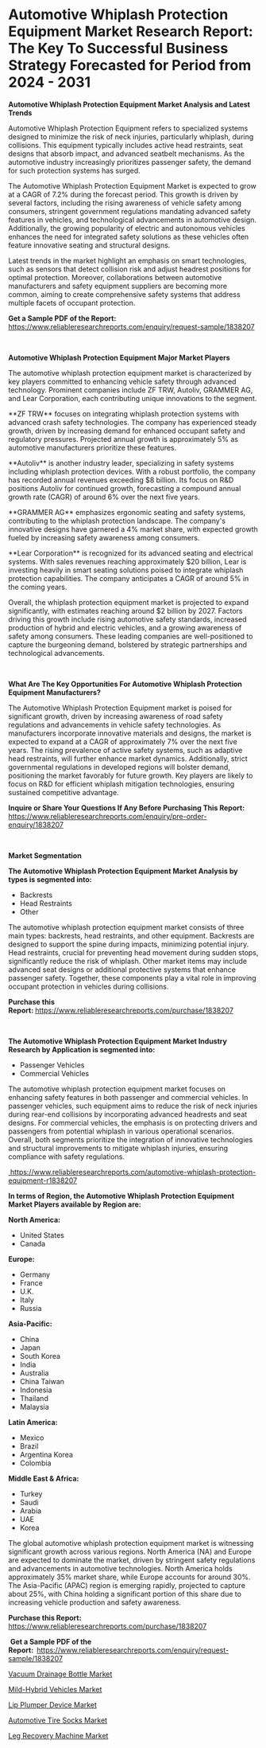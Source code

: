 <p><h1>Automotive Whiplash Protection Equipment Market Research Report: The Key To Successful Business Strategy Forecasted for Period from 2024 - 2031</h1></p><p><strong>Automotive Whiplash Protection Equipment Market Analysis and Latest Trends</strong></p>
<p><p>Automotive Whiplash Protection Equipment refers to specialized systems designed to minimize the risk of neck injuries, particularly whiplash, during collisions. This equipment typically includes active head restraints, seat designs that absorb impact, and advanced seatbelt mechanisms. As the automotive industry increasingly prioritizes passenger safety, the demand for such protection systems has surged.</p><p>The Automotive Whiplash Protection Equipment Market is expected to grow at a CAGR of 7.2% during the forecast period. This growth is driven by several factors, including the rising awareness of vehicle safety among consumers, stringent government regulations mandating advanced safety features in vehicles, and technological advancements in automotive design. Additionally, the growing popularity of electric and autonomous vehicles enhances the need for integrated safety solutions as these vehicles often feature innovative seating and structural designs.</p><p>Latest trends in the market highlight an emphasis on smart technologies, such as sensors that detect collision risk and adjust headrest positions for optimal protection. Moreover, collaborations between automotive manufacturers and safety equipment suppliers are becoming more common, aiming to create comprehensive safety systems that address multiple facets of occupant protection.</p></p>
<p><strong>Get a Sample PDF of the Report:&nbsp;</strong> <a href="https://www.reliableresearchreports.com/enquiry/request-sample/1838207?utm_campaign=121&utm_medium=2&utm_source=Github&utm_content=ia&utm_term=04112024&utm_id=automotive-whiplash-protection-equipment">https://www.reliableresearchreports.com/enquiry/request-sample/1838207</a></p>
<p>&nbsp;</p>
<p><strong>Automotive Whiplash Protection Equipment Major Market Players</strong></p>
<p><p>The automotive whiplash protection equipment market is characterized by key players committed to enhancing vehicle safety through advanced technology. Prominent companies include ZF TRW, Autoliv, GRAMMER AG, and Lear Corporation, each contributing unique innovations to the segment.</p><p>**ZF TRW** focuses on integrating whiplash protection systems with advanced crash safety technologies. The company has experienced steady growth, driven by increasing demand for enhanced occupant safety and regulatory pressures. Projected annual growth is approximately 5% as automotive manufacturers prioritize these features.</p><p>**Autoliv** is another industry leader, specializing in safety systems including whiplash protection devices. With a robust portfolio, the company has recorded annual revenues exceeding $8 billion. Its focus on R&D positions Autoliv for continued growth, forecasting a compound annual growth rate (CAGR) of around 6% over the next five years.</p><p>**GRAMMER AG** emphasizes ergonomic seating and safety systems, contributing to the whiplash protection landscape. The company's innovative designs have garnered a 4% market share, with expected growth fueled by increasing safety awareness among consumers.</p><p>**Lear Corporation** is recognized for its advanced seating and electrical systems. With sales revenues reaching approximately $20 billion, Lear is investing heavily in smart seating solutions poised to integrate whiplash protection capabilities. The company anticipates a CAGR of around 5% in the coming years.</p><p>Overall, the whiplash protection equipment market is projected to expand significantly, with estimates reaching around $2 billion by 2027. Factors driving this growth include rising automotive safety standards, increased production of hybrid and electric vehicles, and a growing awareness of safety among consumers. These leading companies are well-positioned to capture the burgeoning demand, bolstered by strategic partnerships and technological advancements.</p></p>
<p>&nbsp;</p>
<p><strong>What Are The Key Opportunities For Automotive Whiplash Protection Equipment Manufacturers?</strong></p>
<p><p>The Automotive Whiplash Protection Equipment market is poised for significant growth, driven by increasing awareness of road safety regulations and advancements in vehicle safety technologies. As manufacturers incorporate innovative materials and designs, the market is expected to expand at a CAGR of approximately 7% over the next five years. The rising prevalence of active safety systems, such as adaptive head restraints, will further enhance market dynamics. Additionally, strict governmental regulations in developed regions will bolster demand, positioning the market favorably for future growth. Key players are likely to focus on R&D for efficient whiplash mitigation technologies, ensuring sustained competitive advantage.</p></p>
<p><strong>Inquire or Share Your Questions If Any Before Purchasing This Report:</strong> <a href="https://www.reliableresearchreports.com/enquiry/pre-order-enquiry/1838207?utm_campaign=121&utm_medium=2&utm_source=Github&utm_content=ia&utm_term=04112024&utm_id=automotive-whiplash-protection-equipment">https://www.reliableresearchreports.com/enquiry/pre-order-enquiry/1838207</a></p>
<p>&nbsp;</p>
<p><strong>Market Segmentation</strong></p>
<p><strong>The Automotive Whiplash Protection Equipment Market Analysis by types is segmented into:</strong></p>
<p><ul><li>Backrests</li><li>Head Restraints</li><li>Other</li></ul></p>
<p><p>The automotive whiplash protection equipment market consists of three main types: backrests, head restraints, and other equipment. Backrests are designed to support the spine during impacts, minimizing potential injury. Head restraints, crucial for preventing head movement during sudden stops, significantly reduce the risk of whiplash. Other market items may include advanced seat designs or additional protective systems that enhance passenger safety. Together, these components play a vital role in improving occupant protection in vehicles during collisions.</p></p>
<p><strong>Purchase this Report:&nbsp;</strong><a href="https://www.reliableresearchreports.com/purchase/1838207?utm_campaign=121&utm_medium=2&utm_source=Github&utm_content=ia&utm_term=04112024&utm_id=automotive-whiplash-protection-equipment">https://www.reliableresearchreports.com/purchase/1838207</a></p>
<p>&nbsp;</p>
<p><strong>The Automotive Whiplash Protection Equipment Market Industry Research by Application is segmented into:</strong></p>
<p><ul><li>Passenger Vehicles</li><li>Commercial Vehicles</li></ul></p>
<p><p>The automotive whiplash protection equipment market focuses on enhancing safety features in both passenger and commercial vehicles. In passenger vehicles, such equipment aims to reduce the risk of neck injuries during rear-end collisions by incorporating advanced headrests and seat designs. For commercial vehicles, the emphasis is on protecting drivers and passengers from potential whiplash in various operational scenarios. Overall, both segments prioritize the integration of innovative technologies and structural improvements to mitigate whiplash injuries, ensuring compliance with safety regulations.</p></p>
<p><a href="https://www.reliableresearchreports.com/automotive-whiplash-protection-equipment-r1838207?utm_campaign=121&utm_medium=2&utm_source=Github&utm_content=ia&utm_term=04112024&utm_id=automotive-whiplash-protection-equipment">&nbsp;https://www.reliableresearchreports.com/automotive-whiplash-protection-equipment-r1838207</a></p>
<p><strong>In terms of Region, the Automotive Whiplash Protection Equipment Market Players available by Region are:</strong></p>
<p>
    <p> <strong> North America: </strong>
        <ul>
            <li>United States</li>
            <li>Canada</li>
        </ul>
        </p> 
    <p> <strong> Europe: </strong>
        <ul>
            <li>Germany</li>
            <li>France</li>
            <li>U.K.</li>
            <li>Italy</li>
            <li>Russia</li>
        </ul>
        </p> 
    <p> <strong> Asia-Pacific: </strong>
        <ul>
            <li>China</li>
            <li>Japan</li>
            <li>South Korea</li>
            <li>India</li>
            <li>Australia</li>
            <li>China Taiwan</li>
            <li>Indonesia</li>
            <li>Thailand</li>
            <li>Malaysia</li>
        </ul>
        </p> 
    <p> <strong> Latin America: </strong>
        <ul>
            <li>Mexico</li>
            <li>Brazil</li>
            <li>Argentina Korea</li>
            <li>Colombia</li>
        </ul>
        </p> 
    <p> <strong> Middle East & Africa: </strong>
        <ul>
            <li>Turkey</li>
            <li>Saudi</li>
            <li>Arabia</li>
            <li>UAE</li>
            <li>Korea</li>
        </ul>
    </p>
    </p>
<p><p>The global automotive whiplash protection equipment market is witnessing significant growth across various regions. North America (NA) and Europe are expected to dominate the market, driven by stringent safety regulations and advancements in automotive technologies. North America holds approximately 35% market share, while Europe accounts for around 30%. The Asia-Pacific (APAC) region is emerging rapidly, projected to capture about 25%, with China holding a significant portion of this share due to increasing vehicle production and safety awareness.</p></p>
<p><strong>Purchase this Report: </strong><a href="https://www.reliableresearchreports.com/purchase/1838207?utm_campaign=121&utm_medium=2&utm_source=Github&utm_content=ia&utm_term=04112024&utm_id=automotive-whiplash-protection-equipment">https://www.reliableresearchreports.com/purchase/1838207</a></p>
<p>&nbsp;<strong>Get a Sample PDF of the Report:&nbsp;&nbsp;</strong><a href="https://www.reliableresearchreports.com/enquiry/request-sample/1838207?utm_campaign=121&utm_medium=2&utm_source=Github&utm_content=ia&utm_term=04112024&utm_id=automotive-whiplash-protection-equipment">https://www.reliableresearchreports.com/enquiry/request-sample/1838207</a></p>
<p><strong></strong></p>
<p><p><a href="https://issuu.com/reportprime-2/docs/vacuum-drainage-bottle-market-size-_a3446e897829a2?utm_campaign=121&utm_medium=2&utm_source=Github&utm_content=ia&utm_term=04112024&utm_id=automotive-whiplash-protection-equipment">Vacuum Drainage Bottle Market</a></p><p><a href="https://github.com/WayneGriffin411/Market-Research-Report-List-1/blob/main/mild-hybrid-vehicles-market.md?utm_campaign=121&utm_medium=2&utm_source=Github&utm_content=ia&utm_term=04112024&utm_id=automotive-whiplash-protection-equipment">Mild-Hybrid Vehicles Market</a></p><p><a href="https://issuu.com/reportprime-2/docs/lip-plumper-device-market-size-2030_77caf1b58879c2?utm_campaign=121&utm_medium=2&utm_source=Github&utm_content=ia&utm_term=04112024&utm_id=automotive-whiplash-protection-equipment">Lip Plumper Device Market</a></p><p><a href="https://github.com/lambertr3e8v/Market-Research-Report-List-1/blob/main/automotive-tire-socks-market.md?utm_campaign=121&utm_medium=2&utm_source=Github&utm_content=ia&utm_term=04112024&utm_id=automotive-whiplash-protection-equipment">Automotive Tire Socks Market</a></p><p><a href="https://issuu.com/reportprime-2/docs/leg-recovery-machine-market-size-20_cf5ea828b1a5f9?utm_campaign=121&utm_medium=2&utm_source=Github&utm_content=ia&utm_term=04112024&utm_id=automotive-whiplash-protection-equipment">Leg Recovery Machine Market</a></p></p>